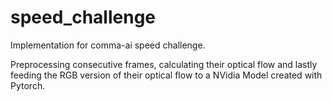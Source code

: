 # speed_challenge

Implementation for comma-ai speed challenge.

Preprocessing consecutive frames, calculating their optical flow and lastly feeding the RGB version of their optical flow to a NVidia Model created with Pytorch.
